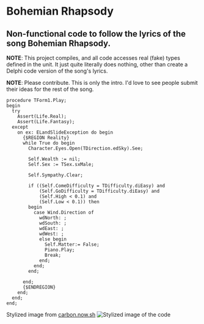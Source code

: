 # Bohemian Rhapsody

## Non-functional code to follow the lyrics of the song Bohemian Rhapsody.

**NOTE**: This project compiles, and all code accesses real (fake) types defined in the unit. It just quite literally does nothing, other than create a Delphi code version of the song's lyrics.

**NOTE**: Please contribute. This is only the intro. I'd love to see people submit their ideas for the rest of the song. 

    procedure TForm1.Play;
    begin
      try
        Assert(Life.Real);
        Assert(Life.Fantasy);
      except
        on ex: ELandSlideException do begin
          {$REGION Reality}
          while True do begin
            Character.Eyes.Open(TDirection.edSky).See;

            Self.Wealth := nil;
            Self.Sex := TSex.sxMale;

            Self.Sympathy.Clear;

            if ((Self.ComeDifficulty = TDifficulty.diEasy) and
                (Self.GoDifficulty = TDifficulty.diEasy) and
                (Self.High < 0.1) and
                (Self.Low < 0.1)) then
            begin
              case Wind.Direction of
                wdNorth: ;
                wdSouth: ;
                wdEast: ;
                wdWest: ;
                else begin
                  Self.Matter:= False;
                  Piano.Play;
                  Break;
                end;
              end;
            end;

          end;
          {$ENDREGION}
        end;
      end;
    end;

Stylized image from [carbon.now.sh](https://carbon.now.sh/?bg=rgba(171%2C184%2C195%2C0)&t=synthwave-84&wt=boxy&l=pascal&ds=false&dsyoff=13px&dsblur=17px&wc=false&wa=true&pv=3px&ph=2px&ln=false&fl=1&fm=Hack&fs=14px&lh=132%25&si=false&es=2x&wm=false&code=procedure%2520TForm1.Play%253B%250Abegin%250A%2520%2520try%250A%2520%2520%2520%2520Assert(Life.Real)%253B%250A%2520%2520%2520%2520Assert(Life.Fantasy)%253B%250A%2520%2520except%250A%2520%2520%2520%2520on%2520ex%253A%2520ELandSlideException%2520do%2520begin%250A%2520%2520%2520%2520%2520%2520%257B%2524REGION%2520Reality%257D%250A%2520%2520%2520%2520%2520%2520while%2520True%2520do%2520begin%250A%2520%2520%2520%2520%2520%2520%2520%2520Character.Eyes.Open(TDirection.edSky).See%253B%250A%250A%2520%2520%2520%2520%2520%2520%2520%2520Self.Wealth%2520%253A%253D%2520nil%253B%250A%2520%2520%2520%2520%2520%2520%2520%2520Self.Sex%2520%253A%253D%2520TSex.sxMale%253B%250A%250A%2520%2520%2520%2520%2520%2520%2520%2520Self.Sympathy.Clear%253B%250A%250A%2520%2520%2520%2520%2520%2520%2520%2520if%2520((Self.ComeDifficulty%2520%253D%2520TDifficulty.diEasy)%2520and%250A%2520%2520%2520%2520%2520%2520%2520%2520%2520%2520%2520%2520(Self.GoDifficulty%2520%253D%2520TDifficulty.diEasy)%2520and%250A%2520%2520%2520%2520%2520%2520%2520%2520%2520%2520%2520%2520(Self.High%2520%253C%25200.1)%2520and%250A%2520%2520%2520%2520%2520%2520%2520%2520%2520%2520%2520%2520(Self.Low%2520%253C%25200.1))%2520then%250A%2520%2520%2520%2520%2520%2520%2520%2520begin%250A%2520%2520%2520%2520%2520%2520%2520%2520%2520%2520case%2520Wind.Direction%2520of%250A%2520%2520%2520%2520%2520%2520%2520%2520%2520%2520%2520%2520wdNorth%253A%2520%253B%250A%2520%2520%2520%2520%2520%2520%2520%2520%2520%2520%2520%2520wdSouth%253A%2520%253B%250A%2520%2520%2520%2520%2520%2520%2520%2520%2520%2520%2520%2520wdEast%253A%2520%253B%250A%2520%2520%2520%2520%2520%2520%2520%2520%2520%2520%2520%2520wdWest%253A%2520%253B%250A%2520%2520%2520%2520%2520%2520%2520%2520%2520%2520%2520%2520else%2520begin%250A%2520%2520%2520%2520%2520%2520%2520%2520%2520%2520%2520%2520%2520%2520Self.Matter%253A%253D%2520False%253B%250A%2520%2520%2520%2520%2520%2520%2520%2520%2520%2520%2520%2520%2520%2520Piano.Play%253B%250A%2520%2520%2520%2520%2520%2520%2520%2520%2520%2520%2520%2520%2520%2520Break%253B%250A%2520%2520%2520%2520%2520%2520%2520%2520%2520%2520%2520%2520end%253B%250A%2520%2520%2520%2520%2520%2520%2520%2520%2520%2520end%253B%250A%2520%2520%2520%2520%2520%2520%2520%2520end%253B%250A%2520%2520%2520%2520%2520%2520end%253B%250A%2520%2520%2520%2520%2520%2520%257B%2524ENDREGION%257D%250A%2520%2520%2520%2520end%253B%250A%2520%2520end%253B%250Aend%253B)
![Stylized image of the code](https://github.com/jimmckeeth/Delphi-Bohemian-Rhapsody/blob/master/delphi-bohemian-rhapsody.png?raw=true)

